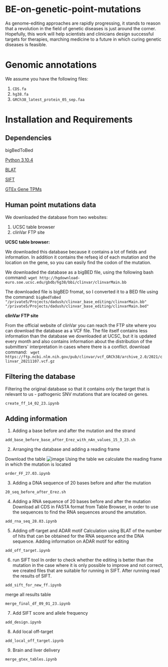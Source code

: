 # BE-on-genetic-point-mutations
As genome-editing approaches are rapidly progressing, it stands to reason that a revolution in the field of genetic diseases is just around the corner. Hopefully, this work will help scientists and clinicians design successful targets for therapies, marching medicine to a future in which curing genetic diseases is feasible.  

# Genomic annotations
We assume you have the following files:
1. ```CDS.fa```
2. ```hg38.fa```
3. ```GRCh38_latest_protein_05_sep.faa```

# Installation and Requirements
## Dependencies
bigBedToBed

[Python 3.10.4](https://www.python.org/downloads/release/python-3104/)

[BLAT](https://genome.ucsc.edu/cgi-bin/hgBlat)

[SIFT](https://sift.bii.a-star.edu.sg/index.html)

[GTEx Gene TPMs](https://gtexportal.org/home/datasets)

## Human point mutations data
We downloaded the database from two websites:
1. UCSC table browser
2. clinVar FTP site

**UCSC table browser:**

We downloaded this database because it contains a lot of fields and information. In addition it contains the refseq id of each mutation and the location on the gene, so you can easily find the codon of the mutation.

We downloaded the database as a bigBED file, using the following bash command:
```wget http://hgdownload-euro.soe.ucsc.edu/gbdb/hg38/bbi/clinvar/clinvarMain.bb```

The downloaded file is bigBED fromat, so I converted it to a BED file using the command:
```bigBedToBed "/private5/Projects/dadush/clinvar_base_editing/clinvarMain.bb" "/private5/Projects/dadush/clinvar_base_editing/clinvarMain.bed"```

**clinVar FTP site**

From the official website of clinVar you can reach the FTP site where you can download the database as a VCF file. The file itself contains less information than the database we downloaded at UCSC, but it is updated every month and also contains information about the distribution of the submitters' interpretation in cases where there is a conflict.
download command:
``` wget https://ftp.ncbi.nlm.nih.gov/pub/clinvar/vcf_GRCh38/archive_2.0/2021/clinvar_20211107.vcf.gz```

## Filtering the database

Filtering the original database so that it contains only the target that is relevant to us - pathogenic SNV mutations that are located on genes.

```create_ff_14_02_23.ipynb```

## Adding information

1. Adding a base before and after the mutation and the strand

  ```add_base_before_base_after_Erez_with_nAn_values_15_3_23.sh```

2. Arranging the database and adding a reading frame

  Download the table ![image](https://user-images.githubusercontent.com/73337793/233617219-234a54d7-7776-4187-bb9d-b159171879e7.png)
  Using the table we calculate the reading frame in which the mutation is located
  
  ```order_FF_27.03.ipynb```
  
3. Adding a DNA sequence of 20 bases before and after the mutation
  
  ```20_seq_before_after_Erez.sh```
  
4. Adding a RNA sequence of 20 bases before and after the mutation
  Download all CDS in FASTA format from Table Browser, in order to use the sequences to find the RNA sequences around the amutation.
  
  ```add_rna_seq_28.03.ipynb```
  
5. Adding off-target and ADAR motif
  Calculation using BLAT of the number of hits that can be obtained for the RNA sequence and the DNA sequence.
  Adding information on ADAR motif for editing
  
  ```add_off_target.ipynb```
  
6. run SIFT tool
  In order to check whether the editing is better than the mutation in the case where it is only possible to improve and not correct, we created files that are           suitable for running in SIFT. After running read the results of SIFT.
  
  ```add_sift_for_new_ff.ipynb```
  
  merge all results table
  
  ```merge_final_df_09_01_23.ipynb```
  
  7. Add SIFT score and allele frequency

```add_design.ipynb```
    
  8. Add local off-target
  
```add_local_off_target.ipynb```
    
  9. Brain and liver delivery
  
```merge_gtex_tables.ipynb```
  
    
